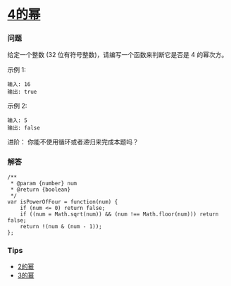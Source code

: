 # [4的幂](https://leetcode-cn.com/problems/power-of-four)

### 问题

给定一个整数 (32 位有符号整数)，请编写一个函数来判断它是否是 4 的幂次方。

示例 1:

```
输入: 16
输出: true
```
示例 2:

```
输入: 5
输出: false
```
进阶：
你能不使用循环或者递归来完成本题吗？

### 解答

```
/**
 * @param {number} num
 * @return {boolean}
 */
var isPowerOfFour = function(num) {
    if (num <= 0) return false;
    if ((num = Math.sqrt(num)) && (num !== Math.floor(num))) return false;
    return !(num & (num - 1));
};
```

### Tips
* [2的幂](PowerofTwo)
* [3的幂](PowerofThree)
